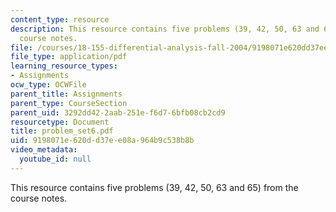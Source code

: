 ```yaml
---
content_type: resource
description: This resource contains five problems (39, 42, 50, 63 and 65) from the
  course notes.
file: /courses/18-155-differential-analysis-fall-2004/9198071e620dd37ee08a964b9c538b8b_problem_set6.pdf
file_type: application/pdf
learning_resource_types:
- Assignments
ocw_type: OCWFile
parent_title: Assignments
parent_type: CourseSection
parent_uid: 3292dd42-2aab-251e-f6d7-6bfb08cb2cd9
resourcetype: Document
title: problem_set6.pdf
uid: 9198071e-620d-d37e-e08a-964b9c538b8b
video_metadata:
  youtube_id: null
---
```

This resource contains five problems (39, 42, 50, 63 and 65) from the course notes.